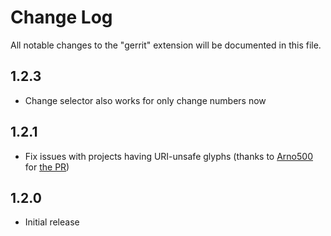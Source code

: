 # Change Log

All notable changes to the "gerrit" extension will be documented in this file.

## 1.2.3

- Change selector also works for only change numbers now

## 1.2.1

- Fix issues with projects having URI-unsafe glyphs (thanks to [Arno500](https://github.com/Arno500) for [the PR](https://github.com/SanderRonde/VSCode-Gerrit/pull/19))

## 1.2.0

- Initial release